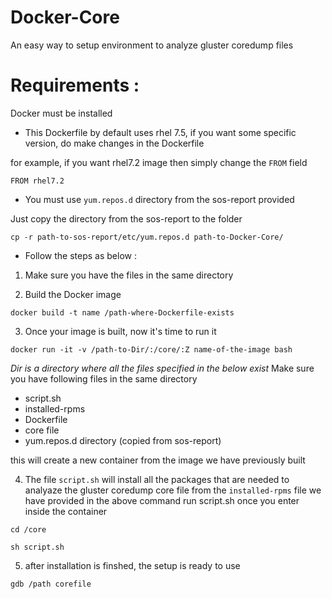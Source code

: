 # Docker-Core
An easy way to setup environment to analyze gluster coredump files


# Requirements :
 Docker must be installed

- This Dockerfile by default uses rhel 7.5, if you want some specific version, do make changes in the Dockerfile

 for example, if you want rhel7.2 image then simply change the `FROM` field
~~~
FROM rhel7.2
~~~

- You must use `yum.repos.d` directory from the sos-report provided

Just copy the directory from the sos-report to the folder 

~~~
cp -r path-to-sos-report/etc/yum.repos.d path-to-Docker-Core/ 
~~~

- Follow the steps as below :

1. Make sure you have the files in the same directory

2. Build the Docker image
~~~
docker build -t name /path-where-Dockerfile-exists
~~~
3. Once your image is built, now it's time to run it

~~~
docker run -it -v /path-to-Dir/:/core/:Z name-of-the-image bash
~~~
*Dir is a directory where all the files specified in the below exist*
Make sure you have following files in the same directory
- script.sh
- installed-rpms
- Dockerfile
- core file
- yum.repos.d directory (copied from sos-report)

this will create a new container from the image we have previously built

4. The file `script.sh` will install all the packages that are needed to analyaze the gluster coredump core file from the `installed-rpms` file we have provided in the above command
run script.sh once you enter inside the container
~~~
cd /core

sh script.sh
~~~
5. after installation is finshed, the setup is ready to use 

~~~
gdb /path corefile
~~~

